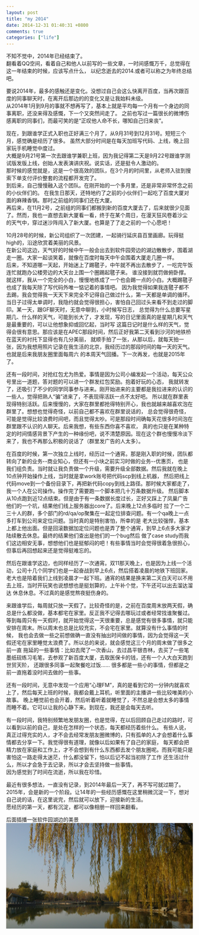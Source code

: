 ```yaml
---
layout: post
title: "my 2014"
date: 2014-12-31 01:40:31 +0800
comments: true
categories: ["life"]
---
```


不知不觉中，2014年已经结束了。  
翻看着QQ空间，看着自己和他人以前写的一些文章，一时间感慨万千，总觉得在这一年结束的时候，应该写点什么，
以纪念逝去的2014.或者可以称之为年终总结吧。  

<!-- more -->

要说2014年，最多的感触还是变化。没想过自己会这么快离开百度，当再次跟百度的同事聊天时，在离开后那边的的变化又是让我始料未级。  
从2014年1月到9月的事就不想再写了，基本上就是平均每一个月有一个身边的同事离职，还没来得及感慨，下一个又突然间走了。
之前也写过一篇很长的微博伤感离职的同事们，而最可笑的是“正叹他人命不长，哪知自己归来丧”。  

现在，到跟谁学正式入职也正好满三个月了，从9月31号到12月31号。短短三个月，感觉确是经历了很多。
虽然大部分时间是在每天加班写代码、上线，晚上回家玩手机睡觉中度过。  
大概是9月21号第一次去跟谁学兼职上班，因为我记得第二天是9月22号跟谁学测试版发版上线，创始人发表演讲庆祝。说实话，还是挺令人激动的。  
那时候的感觉就是，这是一个很高效的团队，在3个月的时间里，从老师入驻到搜索下单支付评价整套的流程都开发完了。   
到后来，自己慢慢融入这个团队。在刚开始的一个多月里，还是非常非常怀念之前的小伙伴们的。
在我生日那天，还特地约了之前的小伙伴们一起吃了百度大厦对面的麻辣香锅。那时之前组的同事们还在大厦。  
再后来，在11月2号，之前组的同事们都搬到新的百度大厦去了，后来就很少见面了。然而，我也一直想去新大厦看一看，终于在某个周日，在漫天狂风卷着沙尘
的天气中，穿过迷沙阵闯入了新大厦。也算是了了走之前的一个心愿吧！

10月28号的时候，新公司组织了一次团建，一起骑行延庆县百里画廊。玩得挺high的，沿途欣赏着美丽的风景。  
在新公司这边，天气好的时候中午一般会出去到软件园旁边的湖边散散步，围着湖走一圈。大家一起谈笑着，就像在百度时每天中午会围着大厦走几圈一样。  
后来，不知道哪一天起，开始迷上了踢毽子，中午就不再出去散步了，一吃完午饭连忙就跑办公楼旁边的大天台上围一个圈踢起毽子来。
谁没接到就罚做俯卧撑。就这样，我从一个完全的小白，慢慢地练成了一个也会踢一点的小白。大概踢毽子也成了我每天除了写代码外唯一惦记着的事情吧。
因为我觉得如果我连毽子都不去踢，我会觉得我一天天下来完全不记得自己做过什么，第一天都是单调的循环。  
当日子过得太单调时，我隐约就会觉得很担心，害怕自己回过头来看不到走过的脚印。某一天，跟GF聊天时，无意中聊到，小时候写日志，
总觉得为什么总要写星期几、什么样的天气，可能到长大了，才发现，写的日记里面真的是星期几和天气是最重要的，可以让他想象抑或回忆起，当时写
这篇日记时是什么样的天气，觉得会很有意思。那应该是在APEC那段时间，然后正好我第二天看到沙河的地铁桥在蓝天的衬托下显得也有几分美丽，
就顺手拍了一张，从那以后，就每天拍一张，因为我想用照片记录在我生活的北京，我经历过的那段时间的每一天的天气。也就是后来我朋友圈里面每周六
的本周天气回播。下一次再发，也就是2015年了。  

还有一段时间，对抢红包尤为热爱。事情是因为公司小编发起一个活动，每天公众号里出一道题，答对题的可以进一个群发红包奖励。抱着好玩的心态，
我就转发了，还吸引了不少的同学同事参与进来。刚开始进来的主要都是我拉进来的认识的一些人，觉得把熟人“骗”进来了，不表现得活跃一点不太好吧。
所以就在群里表现得特别活跃。后来慢慢的，大家在群里都抢得特别开心，我也就越来越喜欢泡在群里了。想想也觉得奇怪，以前自己都不喜欢在群里说话的，
总会觉得很奇怪，可能是觉得比较浪费时间吧，而且觉得太吵。可是那段时间确每天花很多时间泡在群里跟不认识的人聊天。后来我想，有些东西你喜不喜欢，
真的也只是在某种特定的时间情感背景下产生的一种缘份吧，说不清楚原因。现在这个群也慢慢冷淡下来了，我也不再那么积极的说话了（群里发广告的人太多）。

在百度的时候，第一次独立上线时，经历过一个通宵。那是刚入职的时候，团队都转向了新的业务--商业知心，但还有一小块之前实习时做的业务--优惠页，
也是我们组负责。当时就让我负责做一个升级，需要升级全部数据。然后我就在晚上10点钟开始操作上线，当时就是拿work账号把代码scp到线上机器，
然后把线上代码move到一个备份目录下，再把新代码copy到线上路径。那时候大家都走了，我一个人在公司操作。操作完了需要跑一个脚本把几十万条数据升级。
然后脚本从10点跑到近12点结束。但是由于有一条数据长度过长，正好又踩上了凤巢广告他们的一个坑，结果他们线上服务器出core了。后来晚上12点多临时
拉了一个二三十人的群，多个部门的rd/qa/op聚集在一起定位排查问题。有一个qa晚上一点多打车到公司来定位问题。当时真的是特别害怕，所幸的是
老大比较强悍，基本上都上他出面。但是回滚数据加定位问题也是弄了整个通宵，到早上6点多大家才陆续散去休息。最终的结果他们查出是他们的一个bug然后
做了case study而我们这边相安无事，想想他们也是挺郁闷的吧！有些事情当时会觉得很着急很担心，但事后再回想起来还是觉得挺难忘的。

然后在跟谁学这边，也同样经历了一次通宵。双11那天晚上，也是因为上线一个活动，公司十几个同学们也是一起奋战到早上6点，然后搭着凌晨的地铁下班回家。
老大也是陪着我们上线到凌晨才一起下班。通宵的结果是换来第二天白天可以不用去上班，当时开玩笑也说想想也是挺划算的，上午补个觉，下午还可以出去溜达溜达
休息休息。不过真的是感觉熬夜挺伤身的。

来跟谁学后，每周就只放一天假了。比较奇怪的是，之前在百度周末放两天假，确总是什么都没做，基本都宅在家里。反正我不记得去哪玩过或者经常找谁聚餐过。
等到每周只有一天假时，就开始觉得这一天很重要，总是感觉有很多事情，就只能安排在周末。所以周末也总是比较充实，不会宅在家里。就算没有什么事情的时候，
我也会去做一些之前想做确一直没有抽出时间做的事情，因为会觉得这一天假还宅在家里睡觉太浪费了。所以总的来说，就会感觉这三个月的周末做了很多之前一直
拖延的一些事情：比如去爬了一次香山，去过昌平银杏林，去买了一些笔墨纸砚练习毛笔，去参观了新百度大厦，去取医保卡的钱，还有一个人大白天跑到世贸天阶，
还跟很多同事一起聚餐吃过饭…… 很多都是一些小的事情，但都是之前一直拖着没时间去做的一些事。

还有一段时间，无意中发现一个应用“心理FM”，真的是看到它的一分钟内就喜欢上了，然后每天上班的时候，我都会戴上耳机，听里面的主播讲一些比较唯美的小故事。
晚上睡觉前也会开着，然后听着听着就睡觉了，不然总是会想太多的事情而睡不着。它可以让我的心静下来。到现在，我还是会每天去听。

有一段时间，我特别频繁地发朋友圈，也是觉得，在以后回顾自己走过的路时，可以看到以前的自己，是处在怎样的一个状态，每天都经历着些什么。
有些人说，真正过得充实的人，才不会去经常发朋友圈微博的，只有孤单的人才会想着什么事情都去分享一下。我觉得很有道理，就像以后如果有了自己的家庭，
每天都会把精力放在家庭和工作上，才不会想到有什么东西都去发个朋友圈呢。而我可能只是害怕这一路走得太迷茫，什么都没留下，怕以后记不起当初除了工作
还生活过什么，所以才会急于去记录，所以才会去坚持做一些事情。  
因为感觉到了时间在流逝，所以我在珍惜。

最近有很多想法，一直没有记录，到2014年最后一天了，再不写可就过期了。  
2015年，会是新的一个阶段。让14年的一些经历感慨在这里稍微沉淀一下，想对自己说的话，在这里说完，然后就可以放下，迎接新的生活。  
愿经历的第一天，都有沉淀，都可以像相册一样回来翻看。

后面插播一张软件园湖边的美景    
!["软件园"](/images/my-2014/ruanjianyuan.jpg "软件园")
